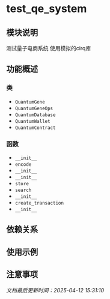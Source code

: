 # test_qe_system

## 模块说明
测试量子电商系统
使用模拟的cirq库

## 功能概述

### 类

- `QuantumGene`
- `QuantumGeneOps`
- `QuantumDatabase`
- `QuantumWallet`
- `QuantumContract`

### 函数

- `__init__`
- `encode`
- `__init__`
- `__init__`
- `store`
- `search`
- `__init__`
- `create_transaction`
- `__init__`

## 依赖关系

## 使用示例

## 注意事项

*文档最后更新时间：2025-04-12 15:31:10*